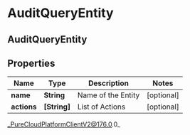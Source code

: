 # AuditQueryEntity

## AuditQueryEntity

## Properties

|Name | Type | Description | Notes|
|------------ | ------------- | ------------- | -------------|
| **name** | **String** | Name of the Entity | [optional] |
| **actions** | **[String]** | List of Actions | [optional] |



_PureCloudPlatformClientV2@176.0.0_
